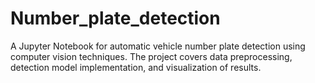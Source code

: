 # Number_plate_detection
A Jupyter Notebook for automatic vehicle number plate detection using computer vision techniques. The project covers data preprocessing, detection model implementation, and visualization of results.
